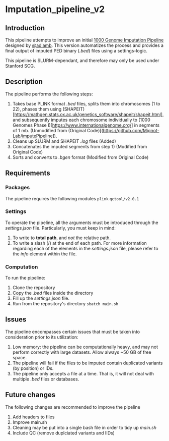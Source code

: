 # Imputation_pipeline_v2

## Introduction
This pipeline attempts to improve an initial [1000 Genome Imputation Pipeline](https://github.com/Mignot-Lab/imputePipeline) designed by [@adiamb](https://github.com/adiamb). This version automatizes the process and provides a final output of imputed PED binary (_.bed_) files using a settings-logic. 

This pipeline is SLURM-dependant, and therefore may only be used under Stanford SCG. 

## Description
The pipeline performs the following steps:
1. Takes base PLINK format _.bed_ files, splits them into chromosomes (1 to 22), phases them using (SHAPEIT)[https://mathgen.stats.ox.ac.uk/genetics_software/shapeit/shapeit.html], and subsequently imputes each chromosome individually to (1000 Genomes Phase I)[https://www.internationalgenome.org/] in segments of 1 mb. (Unmodified  from (Original Code)[(https://github.com/Mignot-Lab/imputePipeline]).
2. Cleans up SLURM and SHAPEIT _.log_ files (Added)
3. Concatenates the imputed segments from step 1) (Modified from Original Code)
4. Sorts and converts to _.bgen_ format (Modified from Original Code)

## Requirements
### Packages
The pipeline requires the following modules 
`plink`
`qctool/v2.0.1`

### Settings
To operate the pipeline, all the arguments must be introduced through the _settings.json_ file. Particularly, you must keep in mind:
1. To write to __total path__, and _not_ the relative path.
2. To write a slash (/) at the end of each path. 
For more information regarding each of the elements in the _settings.json_ file, please refer to the _info_ element within the file. 

### Computation 
To run the pipeline:
1. Clone the repository 
2. Copy the _.bed_ files inside the directory
3. Fill up the _settings.json_ file.
4. Run from the repository's directory `sbatch main.sh`

## Issues 
The pipeline encompasses certain issues that must be taken into consideration prior to its utilization:
1. Low memory: the pipeline can be computationally heavy, and may not perform correctly with large datasets. Allow always ~50 GB of free space.
2. The pipeline will fail if the files to be imputed contain duplicated variants (by position) or IDs.
3. The pipeline only accepts a file at a time. That is, it will not deal with multiple _.bed_ files or databases.

## Future changes
The following changes are recommended to improve the pipeline
1. Add headers to files
2. Improve main.sh
3. Cleaning may be put into a single bash file in order to tidy up _main.sh_
3. Include QC (remove duplciated variants and IIDs)

